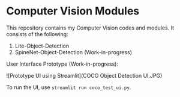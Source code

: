 # Computer Vision Modules

This repository contains my Computer Vision codes and modules. It consists of the following:
1. Lite-Object-Detection
2. SpineNet-Object-Detection (Work-in-progress)

User Interface Prototype (Work-in-progress):

![Prototype UI using Streamlit](COCO Object Detection UI.JPG)

To run the UI, use `streamlit run coco_test_ui.py`.

